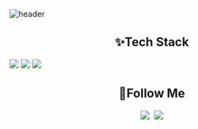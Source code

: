 <!--
**juhwacheol/juhwacheol** is a ✨ _special_ ✨ repository because its `README.md` (this file) appears on your GitHub profile.

Here are some ideas to get you started:

- 🔭 I’m currently working on ...
- 🌱 I’m currently learning ...
- 👯 I’m looking to collaborate on ...
- 🤔 I’m looking for help with ...
- 💬 Ask me about ...
- 📫 How to reach me: ...
- 😄 Pronouns: ...
- ⚡ Fun fact: ...
-->
![header](https://capsule-render.vercel.app/api?type=wave&color=008080&height=280&section=header&text=Goodbye%20World!!&fontColor=ffffff&animation=fadeIn&fontSize=90&fontAlignY=35)


<h2 align="center"> ✨Tech Stack </h2>

<p align="center">

  <img src="https://img.shields.io/badge/Java-007396?style=flat-square&logo=Java&logoColor=white"/></a>
  <img src="https://img.shields.io/badge/C++-00599C?style=flat-square&logo=C%2B%2B&logoColor=white"/></a> 
  <img src="https://img.shields.io/badge/Python-3766AB?style=flat-square&logo=Python&logoColor=white"/></a> 
  
</p>

<h2 align="center">🌈Follow Me</h2>
<p align="center">
  <a href="juhwacheol.github.io"><img src="https://img.shields.io/badge/Tech%20Blog-11B48A?style=flat-square&logo=Vimeo&logoColor=white&link=juhwacheol.github.io"/></a>&nbsp
  <a href="mailto:juhwacheol@gmail.com"><img src="https://img.shields.io/badge/Gmail-d14836?style=flat-square&logo=Gmail&logoColor=white&link=juhwacheol@gmail.com"/></a>
</p>
